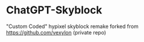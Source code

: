 # ChatGPT-Skyblock
"Custom Coded" hypixel skyblock remake forked from https://github.com/vexylon (private repo)

